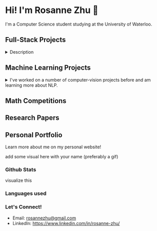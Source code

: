 # Hi! I'm Rosanne Zhu 👋
I'm a Computer Science student studying at the University of Waterloo. 
<!--
**roskzhu/roskzhu** is a ✨ _special_ ✨ repository because its `README.md` (this file) appears on your GitHub profile.

Here are some ideas to get you started:

- 🔭 I’m currently working on ...
- 🌱 I’m currently learning ...
- 👯 I’m looking to collaborate on ...
- 🤔 I’m looking for help with ...
- 💬 Ask me about ...
- 📫 How to reach me: ...
- 😄 Pronouns: she/her
- ⚡ Fun fact: ...
-->

## Full-Stack Projects
<details>
<summary>Description</summary>

visualized and formatted projects

</details>

## Machine Learning Projects
<details>
<summary>I've worked on a number of computer-vision projects before and am learning more about NLP. </summary>

visualized and formatted projects

</details>

## Math Competitions


## Research Papers


## Personal Portfolio
Learn more about me on my personal website!

add some visual here with your name (preferably a gif)




### Github Stats
visualize this

### Languages used


### Let's Connect!
* Email: rosannezhu@gmail.com
* LinkedIn: https://www.linkedin.com/in/rosanne-zhu/
